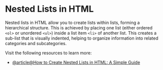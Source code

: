 # Nested Lists in HTML

Nested lists in HTML allow you to create lists within lists, forming a hierarchical structure. This is achieved by placing one list (either ordered `<ol>` or unordered `<ul>`) inside a list item `<li>` of another list. This creates a sub-list that is visually indented, helping to organize information into related categories and subcategories.

Visit the following resources to learn more:

- [@article@How to Create Nested Lists in HTML: A Simple Guide](https://www.dhiwise.com/post/how-to-create-nested-lists-in-html-a-simple-guide)